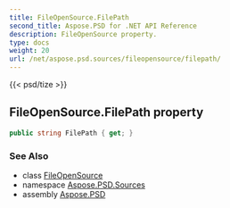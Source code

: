```yaml
---
title: FileOpenSource.FilePath
second_title: Aspose.PSD for .NET API Reference
description: FileOpenSource property. 
type: docs
weight: 20
url: /net/aspose.psd.sources/fileopensource/filepath/
---
```

{{< psd/tize >}}
## FileOpenSource.FilePath property

```csharp
public string FilePath { get; }
```

### See Also

* class [FileOpenSource](../)
* namespace [Aspose.PSD.Sources](../../fileopensource/)
* assembly [Aspose.PSD](../../../)


